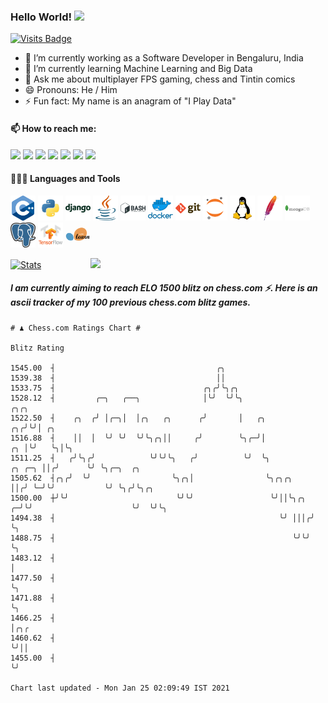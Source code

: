   ### Hello World!  <img src="https://github.com/sciencepal/sciencepal/blob/master/assets/Hi.gif" width="29px">
  [![Visits Badge](https://badges.pufler.dev/visits/sciencepal/sciencepal)](https://badges.pufler.dev/visits/sciencepal/sciencepal)
  
  - 🔭 I’m currently working as a Software Developer in Bengaluru, India
  - 🌱 I’m currently learning Machine Learning and Big Data
  - 💬 Ask me about multiplayer FPS gaming, chess and Tintin comics
  - 😄 Pronouns: He / Him
  - ⚡ Fun fact: My name is an anagram of "I Play Data"
  
  #### 📫 How to reach me:   
  [<img src="https://upload.wikimedia.org/wikipedia/commons/8/83/Steam_icon_logo.svg" width="3.5%"/>](https://steamcommunity.com/id/mongocds/)
  [<img src="https://github.com/sciencepal/sciencepal/blob/master/assets/discord-round.svg" width="3.5%"/>](https://discord.gg/MnUUbHe)
  [<img src="https://img.icons8.com/color/48/000000/twitter.png" width="3.5%"/>](https://twitter.com/sciencepal)
  [<img src="https://img.icons8.com/color/48/000000/linkedin.png" width="3.5%"/>](https://www.linkedin.com/in/adityapal1/)
  [<img src="https://img.icons8.com/fluent/48/000000/facebook-new.png" width="3.5%"/>](https://www.facebook.com/sciencepal/)
  [<img src="https://img.icons8.com/fluent/48/000000/instagram-new.png" width="3.5%"/>](https://www.instagram.com/aditya_sciencepal/)
  <a href="mailto:aditya.pal.science@gmail.com"> <img src="https://img.icons8.com/fluent/48/000000/gmail.png" width="3.5%"/> </a>
  
  #### 👨🏻‍💻 Languages and Tools <br />
  <code><img height="40" src="https://raw.githubusercontent.com/github/explore/80688e429a7d4ef2fca1e82350fe8e3517d3494d/topics/cpp/cpp.png"></code>
  <code><img height="40" src="https://raw.githubusercontent.com/github/explore/80688e429a7d4ef2fca1e82350fe8e3517d3494d/topics/python/python.png"></code>
  <code><img height="40" src="https://raw.githubusercontent.com/github/explore/80688e429a7d4ef2fca1e82350fe8e3517d3494d/topics/django/django.png"></code>
  <code><img height="40" src="https://raw.githubusercontent.com/github/explore/80688e429a7d4ef2fca1e82350fe8e3517d3494d/topics/java/java.png"></code>
  <code><img height="40" src="https://raw.githubusercontent.com/github/explore/80688e429a7d4ef2fca1e82350fe8e3517d3494d/topics/bash/bash.png"></code>
  <code><img height="40" src="https://raw.githubusercontent.com/github/explore/80688e429a7d4ef2fca1e82350fe8e3517d3494d/topics/docker/docker.png"></code>
  <code><img height="40" src="https://raw.githubusercontent.com/github/explore/80688e429a7d4ef2fca1e82350fe8e3517d3494d/topics/git/git.png"></code>
  <code><img height="40" src="https://raw.githubusercontent.com/github/explore/80688e429a7d4ef2fca1e82350fe8e3517d3494d/topics/jupyter-notebook/jupyter-notebook.png"></code>
  <code><img height="40" src="https://raw.githubusercontent.com/github/explore/80688e429a7d4ef2fca1e82350fe8e3517d3494d/topics/linux/linux.png"></code>
  <code><img height="40" src="https://raw.githubusercontent.com/github/explore/80688e429a7d4ef2fca1e82350fe8e3517d3494d/topics/maven/maven.png"></code>
  <code><img height="40" src="https://raw.githubusercontent.com/github/explore/80688e429a7d4ef2fca1e82350fe8e3517d3494d/topics/mongodb/mongodb.png"></code>
  <code><img height="40" src="https://raw.githubusercontent.com/github/explore/80688e429a7d4ef2fca1e82350fe8e3517d3494d/topics/postgresql/postgresql.png"></code>
  <code><img height="40" src="https://raw.githubusercontent.com/github/explore/80688e429a7d4ef2fca1e82350fe8e3517d3494d/topics/tensorflow/tensorflow.png"></code>
  <code><img height="40" src="https://raw.githubusercontent.com/github/explore/80688e429a7d4ef2fca1e82350fe8e3517d3494d/topics/scikit-learn/scikit-learn.png"></code>
  
  [![Stats](https://github-readme-stats.vercel.app/api?username=sciencepal&show_icons=true&theme=radical)](https://github-readme-stats.vercel.app/api?username=sciencepal&show_icons=true&theme=radical)&nbsp; &nbsp; &nbsp; &nbsp; &nbsp; &nbsp; &nbsp; &nbsp; &nbsp; &nbsp; <img src="https://github.com/sciencepal/sciencepal/blob/master/assets/saved.gif" width="195">
  
  ##### I am currently aiming to reach ELO 1500 blitz on chess.com ⚡. Here is an ascii tracker of my 100 previous chess.com blitz games.

  ```
  # ♟︎ Chess.com Ratings Chart #
  
  Blitz Rating

 1545.00  ┤                                    ╭╮
 1539.38  ┤                                    ││
 1533.75  ┤                                 ╭╮╭╯╰╮╭╮
 1528.12  ┤         ╭─╮   ╭──╮              │╰╯  ╰╯╰╮                              ╭╮╭╮
 1522.50  ┤    ╭╮  ╭╯ │╭─╮│  │╭╮   ╭╮      ╭╯       │   ╭╮                      ╭╮╭╯╰╯│ ╭╮
 1516.88  ┤    ││  │  ╰╯ ╰╯  ╰╯╰╮╭╮││     ╭╯        ╰╮╭─╯│                   ╭╮ │╰╯   ╰╮│╰╮
 1511.25  ┤   ╭╯╰╮╭╯            ╰╯╰╯╰╮   ╭╯          ╰╯  ╰╮           ╭╮ ╭─╮ ││╭╯      ╰╯ ╰╮╭─╮  ╭╮
 1505.62  ┤╭╮╭╯  ╰╯                  ╰╮╭╮│                ╰╮╭╮╭╮      ││╭╯ ╰─╯╰╯           ╰╯ ╰╮╭╯╰╮╭╮
 1500.00  ┼╯╰╯                        ╰╯╰╯                 ╰╯││╰╮╭╮ ╭─╯╰╯                      ╰╯  ╰╯╰╮
 1494.38  ┤                                                  ╰╯ │││╭╯                                 ╰╮
 1488.75  ┤                                                     ╰╯╰╯                                   ╰╮
 1483.12  ┤                                                                                             │
 1477.50  ┤                                                                                             ╰╮
 1471.88  ┤                                                                                              ╰╮
 1466.25  ┤                                                                                               │╭╮╭
 1460.62  ┤                                                                                               ╰╯││
 1455.00  ┤                                                                                                 ╰╯

Chart last updated - Mon Jan 25 02:09:49 IST 2021  
  ```
  
